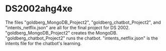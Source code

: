 # DS2002ahg4xe

The files "goldberg_MongoDB_Project2", "goldberg_chatbot_Project2", and "intents_netflix.json" are all for the final project for DS 2002. "goldberg_MongoDB_Project2" creates the MongoDB. "goldberg_chatbot_Project2" runs the chatbot. "intents_netflix.json" is the intents file for the chatbot's learning.
